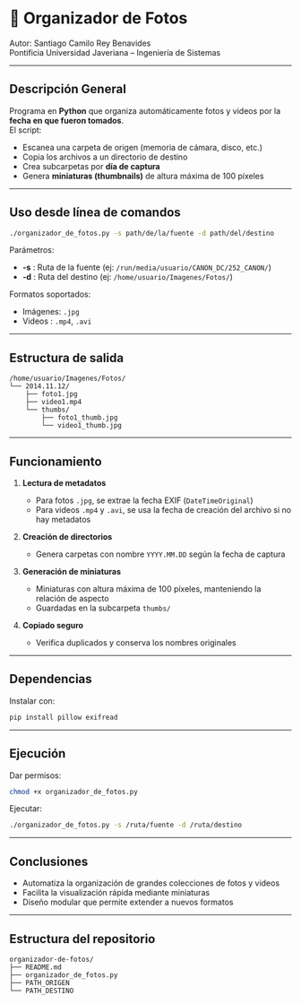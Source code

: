 # 📸 Organizador de Fotos

Autor: Santiago Camilo Rey Benavides  
Pontificia Universidad Javeriana – Ingeniería de Sistemas

---

## Descripción General

Programa en **Python** que organiza automáticamente fotos y videos por la **fecha en que fueron tomados**.  
El script:

- Escanea una carpeta de origen (memoria de cámara, disco, etc.)
- Copia los archivos a un directorio de destino
- Crea subcarpetas por **día de captura**
- Genera **miniaturas (thumbnails)** de altura máxima de 100 píxeles

---

## Uso desde línea de comandos

```bash
./organizador_de_fotos.py -s path/de/la/fuente -d path/del/destino
```

Parámetros:

- **-s** : Ruta de la fuente (ej: `/run/media/usuario/CANON_DC/252_CANON/`)
- **-d** : Ruta del destino (ej: `/home/usuario/Imagenes/Fotos/`)

Formatos soportados:

- Imágenes: `.jpg`
- Videos : `.mp4`, `.avi`

---

## Estructura de salida

```
/home/usuario/Imagenes/Fotos/
└── 2014.11.12/
    ├── foto1.jpg
    ├── video1.mp4
    └── thumbs/
        ├── foto1_thumb.jpg
        └── video1_thumb.jpg
```

---

## Funcionamiento

1. **Lectura de metadatos**

   - Para fotos `.jpg`, se extrae la fecha EXIF (`DateTimeOriginal`)
   - Para videos `.mp4` y `.avi`, se usa la fecha de creación del archivo si no hay metadatos

2. **Creación de directorios**

   - Genera carpetas con nombre `YYYY.MM.DD` según la fecha de captura

3. **Generación de miniaturas**

   - Miniaturas con altura máxima de 100 píxeles, manteniendo la relación de aspecto
   - Guardadas en la subcarpeta `thumbs/`

4. **Copiado seguro**
   - Verifica duplicados y conserva los nombres originales

---

## Dependencias

Instalar con:

```bash
pip install pillow exifread
```

---

## Ejecución

Dar permisos:

```bash
chmod +x organizador_de_fotos.py
```

Ejecutar:

```bash
./organizador_de_fotos.py -s /ruta/fuente -d /ruta/destino
```

---

## Conclusiones

- Automatiza la organización de grandes colecciones de fotos y videos
- Facilita la visualización rápida mediante miniaturas
- Diseño modular que permite extender a nuevos formatos

---

## Estructura del repositorio

```
organizador-de-fotos/
├── README.md
├── organizador_de_fotos.py
├── PATH_ORIGEN
└── PATH_DESTINO
```
